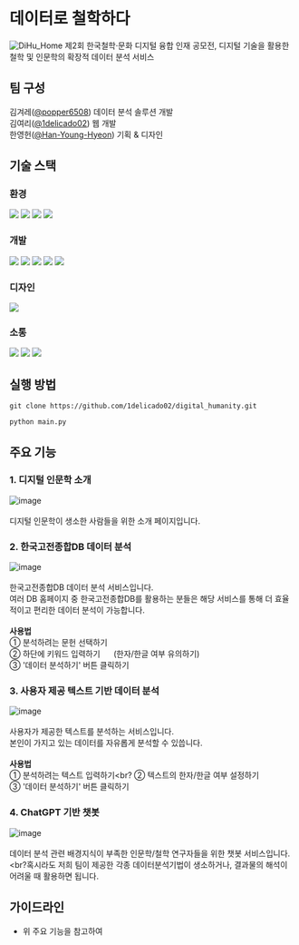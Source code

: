 # 데이터로 철학하다
<img width="flex" alt="DiHu_Home" src="https://github.com/1delicado02/digital_humanity/assets/107872531/c8a5bd2e-eda2-4039-9d30-7bf8d8275f01">
제2회 한국철학·문화 디지털 융합 인재 공모전, 디지털 기술을 활용한 철학 및 인문학의 확장적 데이터 분석 서비스<br>


    
## 팀 구성
김겨레([@popper6508](https://github.com/popper6508)) 데이터 분석 솔루션 개발 <br>
김여리([@1delicado02](https://github.com/1delicado02)) 웹 개발 <br>
한영헌([@Han-Young-Hyeon](https://github.com/Han-Young-Hyeon)) 기획 & 디자인 <br>

  
## 기술 스택
### 환경
<img src="https://img.shields.io/badge/git-%23F05033.svg?style=for-the-badge&logo=git&logoColor=white" /> <img src="https://img.shields.io/badge/GitHub-181717.svg?style=for-the-badge&logo=GitHub&logoColor=white" /> <img src="https://img.shields.io/badge/Visual%20Studio%20Code-0078d7.svg?style=for-the-badge&logo=visual-studio-code&logoColor=white" /> <img src="https://img.shields.io/badge/jupyter-%23FA0F00.svg?style=for-the-badge&logo=jupyter&logoColor=white">

### 개발
<img src="https://img.shields.io/badge/html5-%23E34F26.svg?style=for-the-badge&logo=html5&logoColor=white" /> <img src="https://img.shields.io/badge/css3-%231572B6.svg?style=for-the-badge&logo=css3&logoColor=white" />
<img src="https://img.shields.io/badge/javascript-%23323330.svg?style=for-the-badge&logo=javascript&logoColor=%23F7DF1E" /> <img src="https://img.shields.io/badge/flask-%23000.svg?style=for-the-badge&logo=flask&logoColor=white" /> <img src="https://img.shields.io/badge/python-3670A0?style=for-the-badge&logo=python&logoColor=ffdd54" />

### 디자인
<img src="https://img.shields.io/badge/figma-%23F24E1E.svg?style=for-the-badge&logo=figma&logoColor=white" />

### 소통
<img src="https://img.shields.io/badge/Notion-%23000000.svg?style=for-the-badge&logo=notion&logoColor=white" /> <img src="https://img.shields.io/badge/kakaotalk-ffcd00.svg?style=for-the-badge&logo=kakaotalk&logoColor=000000" /> <img src="https://img.shields.io/badge/Google%20Meet-00897B?style=for-the-badge&logo=google-meet&logoColor=white">

## 실행 방법
```CLI
git clone https://github.com/1delicado02/digital_humanity.git
```
```CLI
python main.py
```

## 주요 기능 

### 1. 디지털 인문학 소개<br>
![image](https://github.com/1delicado02/digital_humanity/assets/145963484/699ea139-adcb-468b-8788-557b9038d522)
<br><br>
디지털 인문학이 생소한 사람들을 위한 소개 페이지입니다. 
<br>
### 2. 한국고전종합DB 데이터 분석<br>
![image](https://github.com/1delicado02/digital_humanity/assets/145963484/e0046379-90ac-4e5a-9892-fd0024b50bc6)
<br><br>
한국고전종합DB 데이터 분석 서비스입니다. 
<br>여러 DB 홈페이지 중 한국고전종합DB를 활용하는 분들은 해당 서비스를 통해 더 효율적이고 편리한 데이터 분석이 가능합니다.
<br><br>
__사용법__<br>
① 분석하려는 문헌 선택하기<br>
② 하단에 키워드 입력하기 
    (한자/한글 여부 유의하기) <br>
③ '데이터 분석하기' 버튼 클릭하기 <br>

### 3. 사용자 제공 텍스트 기반 데이터 분석<br>
![image](https://github.com/1delicado02/digital_humanity/assets/145963484/cd477d9b-5e65-4f36-8b8b-9c80bc05988b)
<br><br>
사용자가 제공한 텍스트를 분석하는 서비스입니다. <br>
본인이 가지고 있는 데이터를 자유롭게 분석할 수 있씁니다. 
<br><br>
__사용법__<br>
① 분석하려는 텍스트 입력하기<br?
② 텍스트의 한자/한글 여부 설정하기<br>
③ '데이터 분석하기' 버튼 클릭하기<br>
### 4. ChatGPT 기반 챗봇<br>
![image](https://github.com/1delicado02/digital_humanity/assets/145963484/e006adea-8e37-479f-9e28-449a95eec7d2)
 <br><br>
데이터 분석 관련 배경지식이 부족한 인문학/철학 연구자들을 위한 챗봇 서비스입니다. <br?혹시라도 저희 팀이 제공한 각종 데이터분석기법이 생소하거나, 결과물의 해석이 어려울 때 활용하면 됩니다.<br>

## 가이드라인

- 위 주요 기능을 참고하여 
